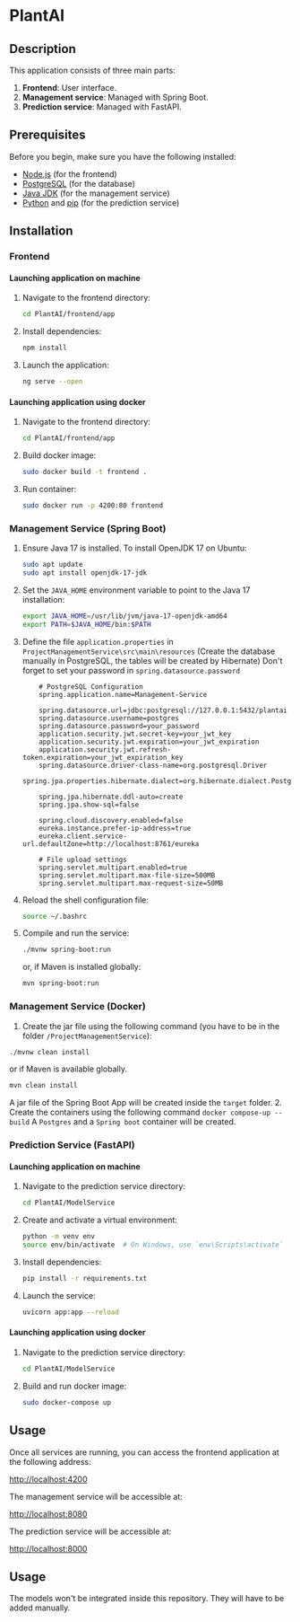 # PlantAI

## Description
This application consists of three main parts:
1. **Frontend**: User interface.
2. **Management service**: Managed with Spring Boot.
3. **Prediction service**: Managed with FastAPI.

## Prerequisites
Before you begin, make sure you have the following installed:
- [Node.js](https://nodejs.org/) (for the frontend)
- [PostgreSQL](https://www.postgresql.org/download/) (for the database)
- [Java JDK](https://www.oracle.com/java/technologies/javase-downloads.html) (for the management service)
- [Python](https://python.org/downloads/) and [pip](https://pip.pypa.io/en/stable/installation/) (for the prediction service)

## Installation
### Frontend
#### Launching application on machine
1. Navigate to the frontend directory:
    ```bash
    cd PlantAI/frontend/app
    ```
2. Install dependencies:
    ```bash
    npm install
    ```
3. Launch the application:
    ```bash
    ng serve --open 
    ```

#### Launching application using docker
1. Navigate to the frontend directory:
    ```bash
    cd PlantAI/frontend/app
    ```
2. Build docker image:
    ```bash
    sudo docker build -t frontend .
    ```
3. Run container:
    ```bash
    sudo docker run -p 4200:80 frontend
    ```

### Management Service (Spring Boot)

1. Ensure Java 17 is installed. To install OpenJDK 17 on Ubuntu:
    ```bash
    sudo apt update
    sudo apt install openjdk-17-jdk
    ```
2. Set the `JAVA_HOME` environment variable to point to the Java 17 installation:
    ```bash
    export JAVA_HOME=/usr/lib/jvm/java-17-openjdk-amd64
    export PATH=$JAVA_HOME/bin:$PATH
    ```
3. Define the file `application.properties` in `ProjectManagementService\src\main\resources` (Create the database manually in PostgreSQL, the tables will be created by Hibernate) 
Don't forget to set your password in `spring.datasource.password`
    ```
        # PostgreSQL Configuration
        spring.application.name=Management-Service

        spring.datasource.url=jdbc:postgresql://127.0.0.1:5432/plantai
        spring.datasource.username=postgres
        spring.datasource.password=your_password
        application.security.jwt.secret-key=your_jwt_key
        application.security.jwt.expiration=your_jwt_expiration
        application.security.jwt.refresh-token.expiration=your_jwt_expiration_key
        spring.datasource.driver-class-name=org.postgresql.Driver
        spring.jpa.properties.hibernate.dialect=org.hibernate.dialect.PostgreSQLDialect

        spring.jpa.hibernate.ddl-auto=create
        spring.jpa.show-sql=false

        spring.cloud.discovery.enabled=false
        eureka.instance.prefer-ip-address=true
        eureka.client.service-url.defaultZone=http://localhost:8761/eureka

        # File upload settings
        spring.servlet.multipart.enabled=true
        spring.servlet.multipart.max-file-size=500MB
        spring.servlet.multipart.max-request-size=50MB
    ```
4. Reload the shell configuration file:
    ```bash
    source ~/.bashrc
    ```
5. Compile and run the service:
    ```bash
    ./mvnw spring-boot:run
    ```
   or, if Maven is installed globally:
    ```bash
    mvn spring-boot:run
    ```


### Management Service (Docker)
1. Create the jar file using the following command (you have to be in the folder `/ProjectManagementService`):
```bash
./mvnw clean install
```
or if Maven is available globally.
```bash
mvn clean install
```
A jar file of the Spring Boot App will be created inside the `target` folder.
2. Create the containers using the following command `docker compose-up --build`
A `Postgres` and a `Spring boot` container will be created.

### Prediction Service (FastAPI)

#### Launching application on machine

1. Navigate to the prediction service directory:
    ```bash
    cd PlantAI/ModelService
    ```
2. Create and activate a virtual environment:
    ```bash
    python -m venv env
    source env/bin/activate  # On Windows, use `env\Scripts\activate`
    ```
3. Install dependencies:
    ```bash
    pip install -r requirements.txt
    ```
4. Launch the service:
    ```bash
    uvicorn app:app --reload
    ```

#### Launching application using docker

1. Navigate to the prediction service directory:
    ```bash
    cd PlantAI/ModelService
    ```
2. Build and run docker image:
    ```bash
    sudo docker-compose up
    ```

## Usage
Once all services are running, you can access the frontend application at the following address:

[http://localhost:4200](http://localhost:4200)

The management service will be accessible at:

[http://localhost:8080](http://localhost:8080)

The prediction service will be accessible at:

[http://localhost:8000](http://localhost:8000)

## Usage
The models won't be integrated inside this repository. They will have to be added manually.